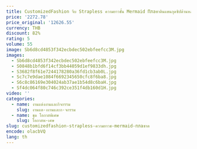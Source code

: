 ```yaml
---
title: CustomizedFashion จีบ Strapless ความยาวชั้น Mermaid Плаซาตินแขนกุดซิปด้านหลัง Shawl Girdling Vestidos Par
price: '2272.78'
price_original: '12626.55'
currency: THB
discount: 82%
rating: 5
volume: 55
image: Sb6d8cd4853f342ecbdec502ebfeefcc3M.jpg
images:
  - Sb6d8cd4853f342ecbdec502ebfeefcc3M.jpg
  - S0848b1bfd6f14cf3bb44059d1ef9833dh.jpg
  - S3682f8f61e7244178280a36fd1cb3ab0L.jpg
  - Sc7c7e9dae1084f6692345650cfc8f6ba8.jpg
  - S6c8c86169e304024ab37ae1b54d8c6baH.jpg
  - Sf4dc064f80c746c392ce351f4db160d1H.jpg
video: ''
categories:
  - name: งานแต่งงานและกิจกรรม
    slug: งานแต-งงานและก-จกรรม
  - name: ชุด โอกาสพิเศษ
    slug: โอกาสพ-เศษ
slug: customizedfashion-strapless-ความยาวช-mermaid-плаซาต
encode: olacbVQ
lang: th
---
```

  